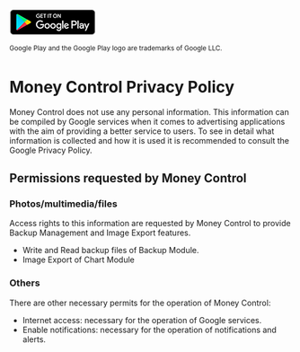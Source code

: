 [![Google Play Store](badge_new.png)](https://play.google.com/store/apps/details?id=com.app.herydevelopments.moneycontrol)

<sup>Google Play and the Google Play logo are trademarks of Google LLC.<sub>

# Money Control Privacy Policy
Money Control does not use any personal information. This information can be compiled by Google services when it comes to advertising applications with the aim of providing a better service to users. To see in detail what information is collected and how it is used it is recommended to consult the Google Privacy Policy.

## Permissions requested by Money Control
### Photos/multimedia/files
Access rights to this information are requested by Money Control to provide Backup Management and Image Export features.
- Write and Read backup files of Backup Module.
- Image Export of Chart Module

### Others
There are other necessary permits for the operation of Money Control:
- Internet access: necessary for the operation of Google services.
- Enable notifications: necessary for the operation of notifications and alerts.
